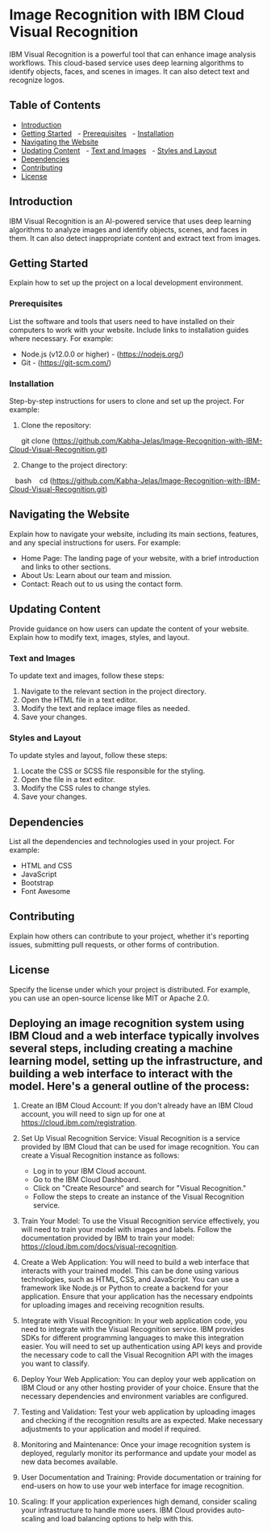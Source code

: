 # Image Recognition with IBM Cloud Visual Recognition

IBM Visual Recognition is a powerful tool that can enhance image analysis workflows. This cloud-based service uses deep learning algorithms to identify objects, faces, and scenes in images. It can also detect text and recognize logos.

## Table of Contents

- [Introduction](#introduction)
- [Getting Started](#getting-started)
  - [Prerequisites](#prerequisites)
  - [Installation](#installation)
- [Navigating the Website](#navigating-the-website)
- [Updating Content](#updating-content)
  - [Text and Images](#text-and-images)
  - [Styles and Layout](#styles-and-layout)
- [Dependencies](#dependencies)
- [Contributing](#contributing)
- [License](#license)

## Introduction

IBM Visual Recognition is an AI-powered service that uses deep learning algorithms to analyze images and identify objects, scenes, and faces in them. It can also detect inappropriate content and extract text from images.

## Getting Started

Explain how to set up the project on a local development environment.

### Prerequisites

List the software and tools that users need to have installed on their computers to work with your website. Include links to installation guides where necessary. For example:

- Node.js (v12.0.0 or higher) - (https://nodejs.org/)
- Git - (https://git-scm.com/)

### Installation

Step-by-step instructions for users to clone and set up the project. For example:

1. Clone the repository:

  
   git clone (https://github.com/Kabha-Jelas/Image-Recognition-with-IBM-Cloud-Visual-Recognition.git)
   

2. Change to the project directory:

   bash
   cd (https://github.com/Kabha-Jelas/Image-Recognition-with-IBM-Cloud-Visual-Recognition.git)
   

## Navigating the Website

Explain how to navigate your website, including its main sections, features, and any special instructions for users. For example:

- Home Page: The landing page of your website, with a brief introduction and links to other sections.
- About Us: Learn about our team and mission.
- Contact: Reach out to us using the contact form.

## Updating Content

Provide guidance on how users can update the content of your website. Explain how to modify text, images, styles, and layout.

### Text and Images

To update text and images, follow these steps:

1. Navigate to the relevant section in the project directory.
2. Open the HTML file in a text editor.
3. Modify the text and replace image files as needed.
4. Save your changes.

### Styles and Layout

To update styles and layout, follow these steps:

1. Locate the CSS or SCSS file responsible for the styling.
2. Open the file in a text editor.
3. Modify the CSS rules to change styles.
4. Save your changes.

## Dependencies

List all the dependencies and technologies used in your project. For example:

- HTML and CSS
- JavaScript
- Bootstrap
- Font Awesome

## Contributing

Explain how others can contribute to your project, whether it's reporting issues, submitting pull requests, or other forms of contribution.

## License

Specify the license under which your project is distributed. For example, you can use an open-source license like MIT or Apache 2.0.

## Deploying an image recognition system using IBM Cloud and a web interface typically involves several steps, including creating a machine learning model, setting up the infrastructure, and building a web interface to interact with the model. Here's a general outline of the process:

1. Create an IBM Cloud Account:
   If you don't already have an IBM Cloud account, you will need to sign up for one at https://cloud.ibm.com/registration.

2. Set Up Visual Recognition Service:
    Visual Recognition is a service provided by IBM Cloud that can be used for image recognition. You can create a Visual Recognition instance as follows:
   - Log in to your IBM Cloud account.
   - Go to the IBM Cloud Dashboard.
   - Click on "Create Resource" and search for "Visual Recognition."
   - Follow the steps to create an instance of the Visual Recognition service.

3. Train Your Model:
   To use the Visual Recognition service effectively, you will need to train your model with images and labels. Follow the documentation provided by IBM to train your model: https://cloud.ibm.com/docs/visual-recognition.

4. Create a Web Application:
   You will need to build a web interface that interacts with your trained model. This can be done using various technologies, such as HTML, CSS, and JavaScript. You can use a framework like Node.js or Python to create a backend for your application. Ensure that your application has the necessary endpoints for uploading images and receiving recognition results.

5. Integrate with Visual Recognition:
   In your web application code, you need to integrate with the Visual Recognition service. IBM provides SDKs for different programming languages to make this integration easier. You will need to set up authentication using API keys and provide the necessary code to call the Visual Recognition API with the images you want to classify.

6. Deploy Your Web Application:
   You can deploy your web application on IBM Cloud or any other hosting provider of your choice. Ensure that the necessary dependencies and environment variables are configured.

7. Testing and Validation:
   Test your web application by uploading images and checking if the recognition results are as expected. Make necessary adjustments to your application and model if required.

8. Monitoring and Maintenance:
   Once your image recognition system is deployed, regularly monitor its performance and update your model as new data becomes available.

9. User Documentation and Training:
   Provide documentation or training for end-users on how to use your web interface for image recognition.

10. Scaling:
    If your application experiences high demand, consider scaling your infrastructure to handle more users. IBM Cloud provides auto-scaling and load balancing options to help with this.
